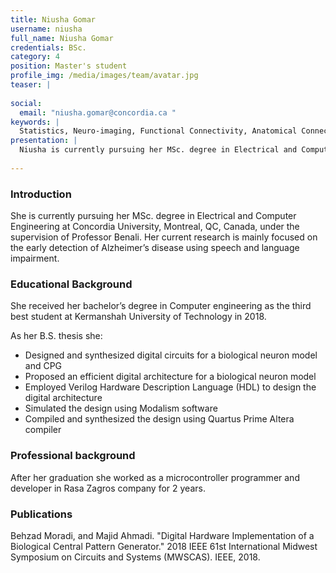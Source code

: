 ```yaml
---
title: Niusha Gomar
username: niusha
full_name: Niusha Gomar
credentials: BSc.
category: 4
position: Master's student
profile_img: /media/images/team/avatar.jpg
teaser: |
  
social:
  email: "niusha.gomar@concordia.ca "
keywords: |
  Statistics, Neuro-imaging, Functional Connectivity, Anatomical Connectivity, ...
presentation: |
  Niusha is currently pursuing her MSc. degree in Electrical and Computer Engineering at Concordia University, Montreal, QC, Canada, under the supervision of Professor Benali. Her current research is mainly focused on the early detection of Alzheimer’s disease using speech and language impairment.
  
---
```



### Introduction 

She is currently pursuing her MSc. degree in Electrical and Computer Engineering at Concordia University, Montreal, QC, Canada, under the supervision of Professor Benali. Her current research is mainly focused on the early detection of Alzheimer’s disease using speech and language impairment.


### Educational Background 


She received her bachelor’s degree in Computer engineering as the third best student at Kermanshah University of Technology in 2018. 

As her B.S. thesis she:

- Designed and synthesized digital circuits for a biological neuron model and CPG 
- Proposed an efficient digital architecture for a biological neuron model
- Employed Verilog Hardware Description Language (HDL) to design the digital architecture
- Simulated the design using Modalism software
- Compiled and synthesized the design using Quartus Prime Altera compiler


### Professional background

After her graduation she worked as a microcontroller programmer and developer in Rasa Zagros company for 2 years. 


### Publications

Behzad Moradi, and Majid Ahmadi. "Digital Hardware Implementation of a Biological Central Pattern Generator." 2018 IEEE 61st International Midwest Symposium on Circuits and Systems (MWSCAS). IEEE, 2018.

